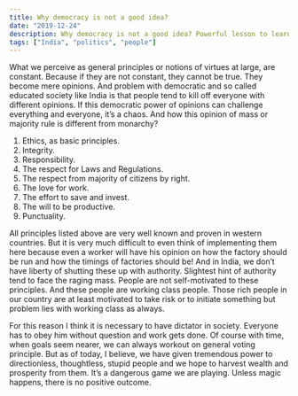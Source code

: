```yaml
---
title: Why democracy is not a good idea?
date: "2019-12-24"
description: Why democracy is not a good idea? Powerful lesson to learn from nature. The main difference between rich countries and poor countries.
tags: ["India", "politics", "people"]
---
```


What we perceive as general principles or notions of virtues at large, are constant. Because if they are not constant, they cannot be true. They become mere opinions. And problem with democratic and so called educated society like India is that people tend to kill off everyone with different opinions. If this democratic power of opinions can challenge everything and everyone, it’s a chaos. And how this opinion of mass or majority rule is different from monarchy?</br>

1. Ethics, as basic principles.
2. Integrity.
3. Responsibility.
4. The respect for Laws and Regulations.
5. The respect from majority of citizens by right.
6. The love for work.
7. The effort to save and invest.
8. The will to be productive.
9. Punctuality.

All principles listed above are very well known and proven in western countries. But it is very much difficult to even think of implementing them here because even a worker will have his opinion on how the factory should be run and how the timings of factories should be! And in India, we don’t have liberty of shutting these up with authority. Slightest hint of authority tend to face the raging mass. People are not self-motivated to these principles. And these people are working class people.
Those rich people in our country are at least motivated to take risk or to initiate something but problem lies with working class as always. </br>

For this reason I think it is necessary to have dictator in society. Everyone has to obey him without question and work gets done. Of course with time, when goals seem nearer, we can always workout on general voting principle. But as of today, I believe, we have given tremendous power to directionless, thoughtless, stupid people and we hope to harvest wealth and prosperity from them. It’s a dangerous game we are playing. Unless magic happens, there is no positive outcome.</br>
